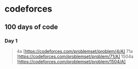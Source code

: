 # codeforces
## 100 days of code

### Day 1
> 4a [https://codeforces.com/problemset/problem/4/A]
> 71a [https://codeforces.com/problemset/problem/71/A]
> 1504a [https://codeforces.com/problemset/problem/1504/A]